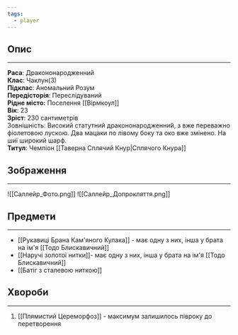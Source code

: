 ```yaml
---
tags:
  - player
---
```

## Опис
---
**Раса**: Дракононародженний  
**Клас**: Чаклун(3)  
**Підклас**: Аномальний Розум  
**Передісторія**: Переслідуваний  
**Рідне місто:** Поселення [[Вірмкоул]]  
**Вік**: 23  
**Зріст**: 230 сантиметрів  
Зовнішність: Високий статутний дракононародженний, з вже переважно фіолетовою лускою. Два мацаки по лівому боку та око вже змінено. На шиї широкий шарф.  
**Титул**: Чемпіон [[Таверна Сплячий Кнур|Сплячого Кнура]]
## Зображення
---
![[Саллейр_Фото.png]]
![[Саллейр_Допрокляття.png]]

## Предмети
---
- [[Рукавиці Брана Кам'яного Кулака]] - має одну з них, інша у брата на ім'я [[Тодо Блискавичний]]  
- [[Наручі золотої нитки]]- має одну з них, інша у брата на ім'я [[Тодо Блискавичний]]
- [[Батіг з сталевою ниткою]]  

## Хвороби
---
1. [[Плямистий Цереморфоз]] - максимум залишилось півроку до перетворення
